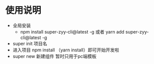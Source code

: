 # 使用说明
* 全局安装 
    * npm install super-zyy-cli@latest -g 或者 yarn add super-zyy-cli@latest -g
* super init 项目名
* 进入项目 npm install （yarn install）即可开始开发啦
* super new <componentName> 新建组件 暂时只用于pc端模板
